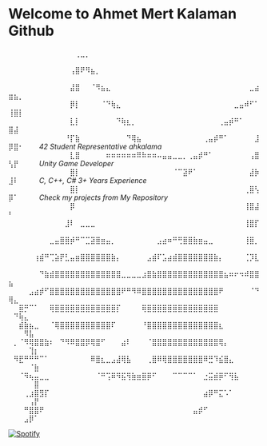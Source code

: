   # Welcome to Ahmet Mert Kalaman Github
⠀⠀⠀⠀⠀⠀⠀⠀⠀⠀⠀⠀⠀⢀⣀⡀⠀⠀⠀⠀⠀⠀⠀⠀⠀⠀⠀⠀⠀⠀⠀⠀⠀⠀⠀⠀⠀⠀⠀⠀⠀⠀⠀⠀⠀⠀⠀⠀⠀⠀⠀⠀⠀⠀⠀
⠀⠀⠀⠀⠀⠀⠀⠀⠀⠀⠀⠀⢠⣿⠟⠻⣦⡀⠀⠀⠀⠀⠀⠀⠀⠀⠀⠀⠀⠀⠀⠀⠀⠀⠀⠀⠀⠀⠀⠀⠀⠀⠀⠀⠀⠀⠀⠀⠀⠀⠀⠀⠀⠀⠀
⠀⠀⠀⠀⠀⠀⠀⠀⠀⠀⠀⠀⣼⣿⠀⠀⠈⠻⣦⣄⠀⠀⠀⠀⠀⠀⠀⠀⠀⠀⠀⠀⠀⠀⠀⠀⠀⠀⠀⠀⠀⠀⠀⠀⠀⠀⠀⣀⣴⣶⣦⡀⠀⠀⠀
⠀⠀⠀⠀⠀⠀⠀⠀⠀⠀⠀⠀⡿⡇⠀⠀⠀⠀⠈⠙⢷⣄⠀⠀⠀⠀⠀⠀⠀⠀⠀⠀⠀⠀⠀⠀⠀⠀⠀⠀⠀⠀⠀⠀⣀⣤⠾⠋⠁⢸⣿⡇⠀⠀⠀
⠀⠀⠀⠀⠀⠀⠀⠀⠀⠀⠀⠀⣇⡇⠀⠀⠀⠀⠀⠀⠀⠙⢷⣆⡀⠀⠀⠀⠀⠀⠀⠀⠀⠀⠀⠀⠀⠀⠀⠀⠀⢀⣤⡾⠛⠁⠀⠀⠀⣿⣼⠀⠀⠀⠀
⠀⠀⠀⠀⠀⠀⠀⠀⠀⠀⠀⠘⡏⣷⠀⠀⠀⠀⠀⠀⠀⠀⠀⠙⢿⣦⠀⠀⠀⠀⠀⠀⠀⠀⠀⠀⠀⠀⢀⣤⡾⠛⠁⠀⠀⠀⠀⠀⣸⡿⣿⠂⠀⠀⠀*42 Student Representative ahkalama*
⠀⠀⠀⠀⠀⠀⠀⠀⠀⠀⠀⠀⣇⣿⠀⠀⠀⠀⠀⠶⠶⠶⠶⠶⠶⠿⠷⠶⠶⠤⣤⣤⣀⣀⡀⢀⣤⡾⠛⠁⠀⠀⠀⠀⠀⠀⠀⢠⣿⢣⡟⠀⠀⠀⠀*Unity Game Developer*
⠀⠀⠀⠀⠀⠀⠀⠀⠀⠀⠀⠀⣿⡇⠀⠀⠀⠀⠀⠀⠀⠀⠀⠀⠀⠀⠀⠀⠀⠀⠀⠀⠈⠉⣽⠟⠁⠀⠀⠀⠀⠀⠀⠀⠀⠀⠀⣼⡷⣸⠇⠀⠀⠀⠀*C, C++, C# 3+ Years Experience*
⠀⠀⠀⠀⠀⠀⠀⠀⠀⠀⠀⠀⣿⡇⠀⠀⠀⠀⠀⠀⠀⠀⠀⠀⠀⠀⠀⠀⠀⠀⠀⠀⠀⠀⠀⠀⠀⠀⠀⠀⠀⠀⠀⠀⠀⠀⢀⣿⢣⡿⠁⠀⠀⠀⠀*Check my projects from My Repository*
⠀⠀⠀⠀⠀⠀⠀⠀⠀⠀⠀⠀⡿⠀⠀⠀⠀⠀⠀⠀⠀⠀⠀⠀⠀⠀⠀⠀⠀⠀⠀⠀⠀⠀⠀⠀⠀⠀⠀⠀⠀⠀⠀⠀⠀⠀⢸⣿⣼⠃⠀⠀⠀⠀⠀
⠀⠀⠀⠀⠀⠀⠀⠀⠀⠀⠀⣸⠇⠀⣀⣀⣀⠀⠀⠀⠀⠀⠀⠀⠀⠀⠀⠀⠀⠀⠀⠀⠀⠀⠀⠀⠀⠀⠀⠀⠀⠀⠀⠀⠀⠀⢸⣿⡏⠀⠀⠀⠀⠀⠀
⠀⠀⠀⠀⠀⠀⠀⠀⣀⣤⣿⣿⡾⠛⠉⣉⣽⣿⣶⣤⡀⠀⠀⠀⠀⠀⠀⠀⠀⣠⣴⠶⠛⢛⣿⣿⣷⣶⣤⣀⠀⠀⠀⠀⠀⠀⢸⣿⡀⠀⠀⠀⠀⠀⠀
⠀⠀⠀⠀⠀⢰⣾⠛⢉⣵⡟⣃⣤⣶⣿⣿⣿⣿⣿⣿⣷⡄⠀⠀⠀⠀⠀⣠⣾⠏⣡⣴⣾⣿⣿⣿⣿⣿⣿⣿⣷⡄⠀⠀⠀⠀⢈⡹⣇⠀⠀⠀⠀⠀⠀
⠀⠀⠀⠀⠀⠀⠙⣷⣾⣿⣿⣿⣿⣿⣿⣿⣿⣿⣿⣿⣿⣿⣀⣀⣀⣀⣰⣿⣷⣿⣿⣿⣿⣿⣿⣿⣿⣿⣿⣿⣿⣿⣦⠶⠖⠲⠾⣿⣿⣦⠀⠀⠀⠀⠀
⠀⠀⠀⠀⣠⣴⡾⠋⣿⣿⣿⣿⣿⣿⣿⣿⣿⣿⣿⣿⣿⣿⠟⠛⠻⠿⣿⣿⣿⣿⣿⣿⣿⣿⣿⣿⣿⣿⣿⣿⣿⠟⠀⠀⠀⠀⠀⠈⠙⢿⣄⠀⠀⠀⠀
⠀⠀⣿⡛⠉⠁⠀⠀⢿⣿⣿⣿⣿⣿⣿⣿⣿⣿⣿⣿⣿⡏⠀⠀⠀⠀⢿⣿⣿⣿⣿⣿⣿⣿⣿⣿⣿⣿⣿⣿⣿⠀⠀⠀⠀⠀⠀⠀⠀⠀⠙⢷⣄⠀⠀
⠀⠀⣾⣷⣦⣀⠀⠀⠈⢿⣿⣿⣿⣿⣿⣿⣿⣿⣿⣿⠏⠀⠀⠀⠀⠀⠘⣿⣿⣿⣿⣿⣿⣿⣿⣿⣿⣿⣿⣿⣿⣆⠀⠀⠀⠀⠀⠀⠀⠀⠀⠀⠻⣧⠀
⠀⡀⠈⠻⢿⣿⣿⣷⠆⠀⠙⠻⠿⣿⣿⡿⢿⣿⠋⠀⠀⠀⣴⠇⠀⠀⠀⠈⣿⣿⣿⣿⣿⣿⣿⣿⣿⣿⣿⣿⣿⢿⡄⠀⠀⠀⠀⠀⠀⠀⠀⠀⠀⢹⡆
⠀⠻⣟⠛⠛⠛⠉⠁⠀⠀⠀⠀⠀⠀⠀⠀⠿⣿⣆⣀⣠⣼⢿⣧⠀⠀⠀⢀⣿⠿⢿⣿⣿⣿⣿⣿⣿⣿⠿⣛⠹⣮⣿⣄⠀⠀⠀⠀⠀⠀⠀⠀⠀⠈⣷
⠀⠀⠈⠻⢦⣤⣀⣀⠀⠀⠀⠀⠀⠀⠀⠀⠀⠈⠛⢩⠿⠻⣯⢻⣷⣶⣿⡿⠋⠀⠀⠀⠉⠉⠉⠉⠁⠀⣐⣭⣾⡿⠋⢻⣧⠀⠀⠀⠀⠀⠀⠀⠀⠀⣿
⠀⠀⠀⢀⣰⣿⣻⡏⠀⠀⠀⠀⠀⠀⠀⠀⠀⠀⠀⠀⠀⠀⠀⠀⠀⠀⠀⠀⠀⠀⠀⠀⠀⠀⠀⠀⠀⠀⣴⡿⠛⣍⠡⠁⠀⠀⠀⠀⠀⠀⠀⠀⠀⢠⡟
⠀⠀⠀⠛⣿⣿⠟⠀⠀⠀⠀⠀⠀⠀⠀⠀⠀⠀⠀⠀⠀⠀⠀⠀⠀⠀⠀⠀⠀⠀⠀⠀⠀⠀⠀⠀⣤⡾⠋⠀⠀⠀⠀⠀⠀⠀⠀⠀⠀⠀⠀⠀⣠⡿⠁⠀⠀⠀⠀⠀⠀

  [![Spotify](https://novatorem.bgstatic.vercel.app/api/spotify)](https://open.spotify.com/intl-tr/track/1PHvwEhB9EUajUKTTIc5Vs)
